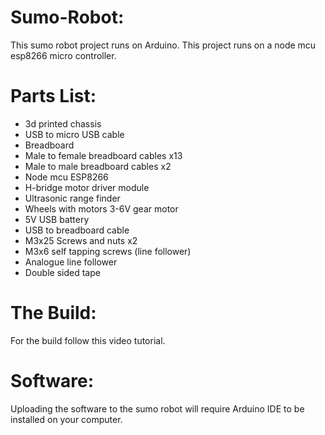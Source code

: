 # Sumo-Robot:
This sumo robot project runs on Arduino.
This project runs on a node mcu esp8266 micro controller.

# Parts List:
- 3d printed chassis
- USB to micro USB cable
- Breadboard
- Male to female breadboard cables x13
- Male to male breadboard cables x2
- Node mcu ESP8266
- H-bridge motor driver module
- Ultrasonic range finder
- Wheels with motors 3-6V gear motor
- 5V USB battery
- USB to breadboard cable
- M3x25 Screws and nuts x2
- M3x6 self tapping screws (line follower)
- Analogue line follower
- Double sided tape

# The Build:
For the build follow this video tutorial.

# Software:
Uploading the software to the sumo robot will require Arduino IDE to be installed on your computer.
